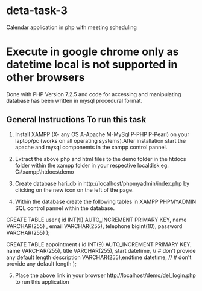 # deta-task-3
Calendar application in php with meeting scheduling 
# Execute in google chrome only as datetime local is not supported in other browsers
Done with PHP Version 7.2.5 and code for accessing and manipulating database has been written in mysql procedural format.
## General Instructions To run this task
1) Install XAMPP (X- any OS A-Apache M-MySql P-PHP P-Pearl) on your laptop/pc (works on all operating systems).After installation start the apache and mysql componemts in the xampp control pannel.

2) Extract the above php and html files to the demo folder in the htdocs folder within the xampp folder in your respective localdisk eg. C:\xampp\htdocs\demo

3) Create database hari_db in http://localhost/phpmyadmin/index.php by clicking on the new icon on the left of the page.

4) Within the database create the following tables in XAMPP PHPMYADMIN SQL control pannel within the database.

  CREATE TABLE user ( id INT(9) AUTO_INCREMENT PRIMARY KEY, name VARCHAR(255) , email VARCHAR(255), telephone bigint(10), password       VARCHAR(255) );

CREATE TABLE appointment ( id INT(9) AUTO_INCREMENT PRIMARY KEY, name VARCHAR(255), title VARCHAR(255), start datetime, // # don't provide    any default length
description VARCHAR(255),endtime datetime, // # don't provide    any default length
 );


5) Place the above link in your browser http://localhost/demo/del_login.php to run this application
